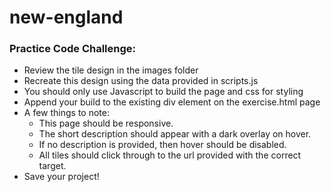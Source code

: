 # new-england

### Practice Code Challenge:
 - Review the tile design in the images folder
 - Recreate this design using the data provided in scripts.js
 - You should only use Javascript to build the page and css for styling
 - Append your build to the existing div element on the exercise.html page
 - A few things to note:
     - This page should be responsive.
     - The short description should appear with a dark overlay on hover.
     - If no description is provided, then hover should be disabled.
     - All tiles should click through to the url provided with the correct target.      
 - Save your project!


